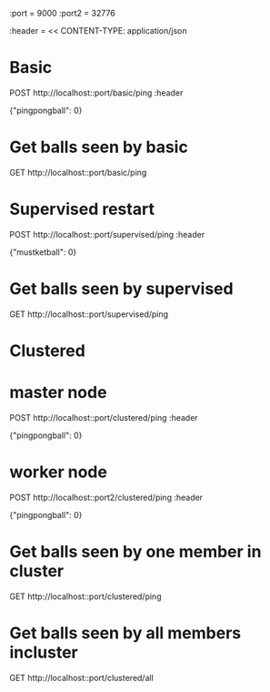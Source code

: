 :port = 9000
:port2 = 32776

:header = <<
CONTENT-TYPE: application/json
#

# Basic
POST http://localhost::port/basic/ping
:header

{"pingpongball": 0}

# Get balls seen by basic
GET http://localhost::port/basic/ping

# Supervised restart
POST http://localhost::port/supervised/ping
:header

{"mustketball": 0}

# Get balls seen by supervised
GET http://localhost::port/supervised/ping


# Clustered
# master node
POST http://localhost::port/clustered/ping
:header

{"pingpongball": 0}

# worker node
POST http://localhost::port2/clustered/ping
:header

{"pingpongball": 0}

# Get balls seen by one member in cluster
GET http://localhost::port/clustered/ping

# Get balls seen by all members incluster
GET http://localhost::port/clustered/all
